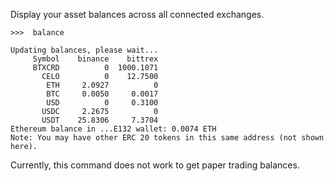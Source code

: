 
Display your asset balances across all connected exchanges.

```
>>>  balance

Updating balances, please wait...
     Symbol    binance    bittrex
     BTXCRD          0  1000.1071
       CELO          0    12.7500
        ETH     2.0927          0
        BTC     0.0050     0.0017
        USD          0     0.3100
       USDC     2.2675          0
       USDT    25.8306     7.3704
Ethereum balance in ...E132 wallet: 0.0074 ETH
Note: You may have other ERC 20 tokens in this same address (not shown here).
```

Currently, this command does not work to get paper trading balances.